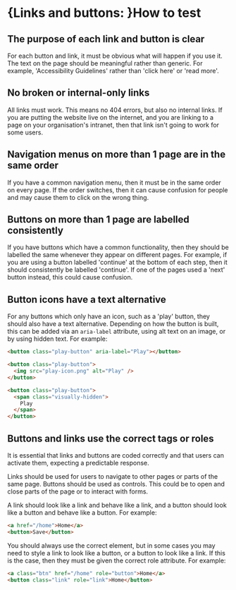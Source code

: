 # {Links and buttons: }How to test

## The purpose of each link and button is clear
For each button and link, it must be obvious what will happen if you use it. The text on the page should be meaningful rather than generic. For example, 'Accessibility Guidelines' rather than 'click here' or 'read more'.

## No broken or internal-only links
All links must work. This means no 404 errors, but also no internal links. If you are putting the website live on the internet, and you are linking to a page on your organisation's intranet, then that link isn't going to work for some users.

## Navigation menus on more than 1 page are in the same order
If you have a common navigation menu, then it must be in the same order on every page. If the order switches, then it can cause confusion for people and may cause them to click on the wrong thing.

## Buttons on more than 1 page are labelled consistently
If you have buttons which have a common functionality, then they should be labelled the same whenever they appear on different pages. For example, if you are using a button labelled 'continue' at the bottom of each step, then it should consistently be labelled 'continue'. If one of the pages used a 'next' button instead, this could cause confusion.

## Button icons have a text alternative
For any buttons which only have an icon, such as a 'play' button, they should also have a text alternative. Depending on how the button is built, this can be added via an `aria-label` attribute, using alt text on an image, or by using hidden text. For example:
```html
<button class="play-button" aria-label="Play"></button>

<button class="play-button">
  <img src="play-icon.png" alt="Play" />
</button>

<button class="play-button">
  <span class="visually-hidden">
    Play
  </span>
</button>
```

## Buttons and links use the correct tags or roles 
It is essential that links and buttons are coded correctly and that users can activate them, expecting a predictable response.

Links should be used for users to navigate to other pages or parts of the same page. Buttons should be used as controls. This could be to open and close parts of the page or to interact with forms.

A link should look like a link and behave like a link, and a button should look like a button and behave like a button. For example:
```html
<a href="/home">Home</a>
<button>Save</button>
```

You should always use the correct element, but in some cases you may need to style a link to look like a button, or a button to look like a link. If this is the case, then they must be given the correct role attribute. For example:
```html
<a class="btn" href="/home" role="button">Home</a>
<button class="link" role="link">Home</button>
```
